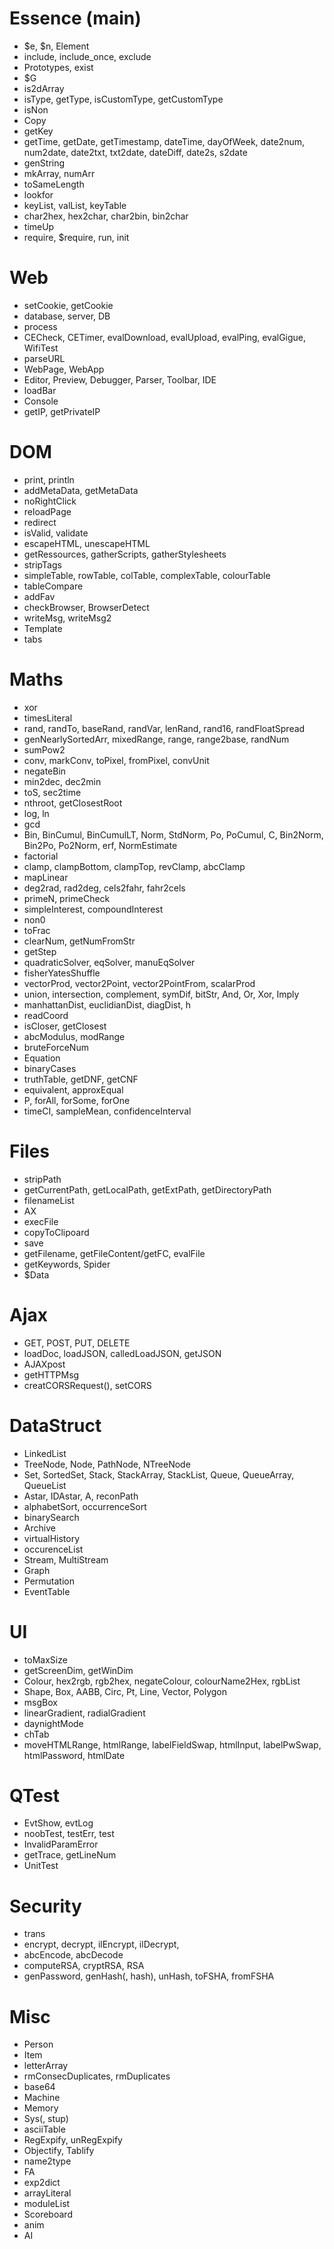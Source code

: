# Essence (main)
- $e, $n, Element
- include, include_once, exclude
- Prototypes, exist
- $G
- is2dArray
- isType, getType, isCustomType, getCustomType
- isNon
- Copy
- getKey
- getTime, getDate, getTimestamp, dateTime, dayOfWeek, date2num, num2date, date2txt, txt2date, dateDiff, date2s, s2date
- genString
- mkArray, numArr
- toSameLength
- lookfor
- keyList, valList, keyTable
- char2hex, hex2char, char2bin, bin2char
- timeUp
- require, $require, run, init

# Web
- setCookie, getCookie
- database, server, DB
- process
- CECheck, CETimer, evalDownload, evalUpload, evalPing, evalGigue, WifiTest
- parseURL
- WebPage, WebApp
- Editor, Preview, Debugger, Parser, Toolbar, IDE
- loadBar
- Console
- getIP, getPrivateIP

# DOM
- print, println
- addMetaData, getMetaData
- noRightClick
- reloadPage
- redirect
- isValid, validate
- escapeHTML, unescapeHTML
- getRessources, gatherScripts, gatherStylesheets
- stripTags
- simpleTable, rowTable, colTable, complexTable, colourTable
- tableCompare
- addFav
- checkBrowser, BrowserDetect
- writeMsg, writeMsg2
- Template
- tabs

# Maths
- xor
- timesLiteral
- rand, randTo, baseRand, randVar, lenRand, rand16, randFloatSpread
- genNearlySortedArr, mixedRange, range, range2base, randNum
- sumPow2
- conv, markConv, toPixel, fromPixel, convUnit
- negateBin
- min2dec, dec2min
- toS, sec2time
- nthroot, getClosestRoot
- log, ln
- gcd
- Bin, BinCumul, BinCumulLT, Norm, StdNorm, Po, PoCumul, C, Bin2Norm, Bin2Po, Po2Norm, erf, NormEstimate
- factorial
- clamp, clampBottom, clampTop, revClamp, abcClamp
- mapLinear
- deg2rad, rad2deg, cels2fahr, fahr2cels
- primeN, primeCheck
- simpleInterest, compoundInterest
- non0
- toFrac
- clearNum, getNumFromStr
- getStep
- quadraticSolver, eqSolver, manuEqSolver
- fisherYatesShuffle
- vectorProd, vector2Point, vector2PointFrom, scalarProd
- union, intersection, complement, symDif, bitStr, And, Or, Xor, Imply
- manhattanDist, euclidianDist, diagDist, h
- readCoord
- isCloser, getClosest
- abcModulus, modRange
- bruteForceNum
- Equation
- binaryCases
- truthTable, getDNF, getCNF
- equivalent, approxEqual
- P, forAll, forSome, forOne
- timeCI, sampleMean, confidenceInterval

# Files
- stripPath
- getCurrentPath, getLocalPath, getExtPath, getDirectoryPath
- filenameList
- AX
- execFile
- copyToClipoard
- save
- getFilename, getFileContent/getFC, evalFile
- getKeywords, Spider
- $Data

# Ajax
- GET, POST, PUT, DELETE
- loadDoc, loadJSON, calledLoadJSON, getJSON
- AJAXpost
- getHTTPMsg
- creatCORSRequest(), setCORS

# DataStruct
- LinkedList
- TreeNode, Node, PathNode, NTreeNode
- Set, SortedSet, Stack, StackArray, StackList, Queue, QueueArray, QueueList
- Astar, IDAstar, A, reconPath
- alphabetSort, occurrenceSort
- binarySearch
- Archive
- virtualHistory
- occurenceList
- Stream, MultiStream
- Graph
- Permutation
- EventTable

# UI
- toMaxSize
- getScreenDim, getWinDim
- Colour, hex2rgb, rgb2hex, negateColour, colourName2Hex, rgbList
- Shape, Box, AABB, Circ, Pt, Line, Vector, Polygon
- msgBox
- linearGradient, radialGradient
- daynightMode
- chTab
- moveHTMLRange, htmlRange, labelFieldSwap, htmlInput, labelPwSwap, htmlPassword, htmlDate

# QTest
- EvtShow, evtLog
- noobTest, testErr, test
- InvalidParamError
- getTrace, getLineNum
- UnitTest

# Security
- trans
- encrypt, decrypt, ilEncrypt, ilDecrypt, 
- abcEncode, abcDecode
- computeRSA, cryptRSA, RSA
- genPassword, genHash(, hash), unHash, toFSHA, fromFSHA

# Misc
- Person
- Item
- letterArray
- rmConsecDuplicates, rmDuplicates
- base64
- Machine
- Memory
- Sys(, stup)
- asciiTable
- RegExpify, unRegExpify
- Objectify, Tablify
- name2type
- FA
- exp2dict
- arrayLiteral
- moduleList
- Scoreboard
- anim
- AI